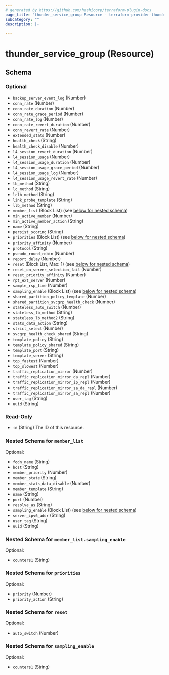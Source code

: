 ```yaml
---
# generated by https://github.com/hashicorp/terraform-plugin-docs
page_title: "thunder_service_group Resource - terraform-provider-thunder"
subcategory: ""
description: |-
  
---
```


# thunder_service_group (Resource)





<!-- schema generated by tfplugindocs -->
## Schema

### Optional

- `backup_server_event_log` (Number)
- `conn_rate` (Number)
- `conn_rate_duration` (Number)
- `conn_rate_grace_period` (Number)
- `conn_rate_log` (Number)
- `conn_rate_revert_duration` (Number)
- `conn_revert_rate` (Number)
- `extended_stats` (Number)
- `health_check` (String)
- `health_check_disable` (Number)
- `l4_session_revert_duration` (Number)
- `l4_session_usage` (Number)
- `l4_session_usage_duration` (Number)
- `l4_session_usage_grace_period` (Number)
- `l4_session_usage_log` (Number)
- `l4_session_usage_revert_rate` (Number)
- `lb_method` (String)
- `lc_method` (String)
- `lclb_method` (String)
- `link_probe_template` (String)
- `llb_method` (String)
- `member_list` (Block List) (see [below for nested schema](#nestedblock--member_list))
- `min_active_member` (Number)
- `min_active_member_action` (String)
- `name` (String)
- `persist_scoring` (String)
- `priorities` (Block List) (see [below for nested schema](#nestedblock--priorities))
- `priority_affinity` (Number)
- `protocol` (String)
- `pseudo_round_robin` (Number)
- `report_delay` (Number)
- `reset` (Block List, Max: 1) (see [below for nested schema](#nestedblock--reset))
- `reset_on_server_selection_fail` (Number)
- `reset_priority_affinity` (Number)
- `rpt_ext_server` (Number)
- `sample_rsp_time` (Number)
- `sampling_enable` (Block List) (see [below for nested schema](#nestedblock--sampling_enable))
- `shared_partition_policy_template` (Number)
- `shared_partition_svcgrp_health_check` (Number)
- `stateless_auto_switch` (Number)
- `stateless_lb_method` (String)
- `stateless_lb_method2` (String)
- `stats_data_action` (String)
- `strict_select` (Number)
- `svcgrp_health_check_shared` (String)
- `template_policy` (String)
- `template_policy_shared` (String)
- `template_port` (String)
- `template_server` (String)
- `top_fastest` (Number)
- `top_slowest` (Number)
- `traffic_replication_mirror` (Number)
- `traffic_replication_mirror_da_repl` (Number)
- `traffic_replication_mirror_ip_repl` (Number)
- `traffic_replication_mirror_sa_da_repl` (Number)
- `traffic_replication_mirror_sa_repl` (Number)
- `user_tag` (String)
- `uuid` (String)

### Read-Only

- `id` (String) The ID of this resource.

<a id="nestedblock--member_list"></a>
### Nested Schema for `member_list`

Optional:

- `fqdn_name` (String)
- `host` (String)
- `member_priority` (Number)
- `member_state` (String)
- `member_stats_data_disable` (Number)
- `member_template` (String)
- `name` (String)
- `port` (Number)
- `resolve_as` (String)
- `sampling_enable` (Block List) (see [below for nested schema](#nestedblock--member_list--sampling_enable))
- `server_ipv6_addr` (String)
- `user_tag` (String)
- `uuid` (String)

<a id="nestedblock--member_list--sampling_enable"></a>
### Nested Schema for `member_list.sampling_enable`

Optional:

- `counters1` (String)



<a id="nestedblock--priorities"></a>
### Nested Schema for `priorities`

Optional:

- `priority` (Number)
- `priority_action` (String)


<a id="nestedblock--reset"></a>
### Nested Schema for `reset`

Optional:

- `auto_switch` (Number)


<a id="nestedblock--sampling_enable"></a>
### Nested Schema for `sampling_enable`

Optional:

- `counters1` (String)


